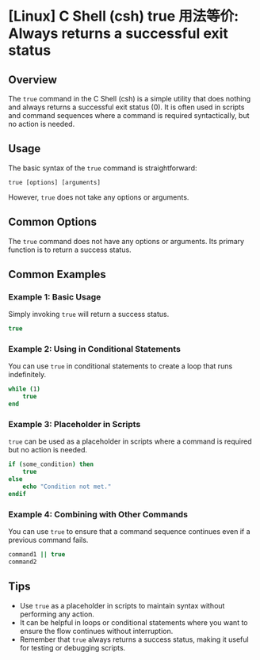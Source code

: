 # [Linux] C Shell (csh) true 用法等价: Always returns a successful exit status

## Overview
The `true` command in the C Shell (csh) is a simple utility that does nothing and always returns a successful exit status (0). It is often used in scripts and command sequences where a command is required syntactically, but no action is needed.

## Usage
The basic syntax of the `true` command is straightforward:

```
true [options] [arguments]
```

However, `true` does not take any options or arguments.

## Common Options
The `true` command does not have any options or arguments. Its primary function is to return a success status.

## Common Examples

### Example 1: Basic Usage
Simply invoking `true` will return a success status.
```csh
true
```

### Example 2: Using in Conditional Statements
You can use `true` in conditional statements to create a loop that runs indefinitely.
```csh
while (1)
    true
end
```

### Example 3: Placeholder in Scripts
`true` can be used as a placeholder in scripts where a command is required but no action is needed.
```csh
if (some_condition) then
    true
else
    echo "Condition not met."
endif
```

### Example 4: Combining with Other Commands
You can use `true` to ensure that a command sequence continues even if a previous command fails.
```csh
command1 || true
command2
```

## Tips
- Use `true` as a placeholder in scripts to maintain syntax without performing any action.
- It can be helpful in loops or conditional statements where you want to ensure the flow continues without interruption.
- Remember that `true` always returns a success status, making it useful for testing or debugging scripts.